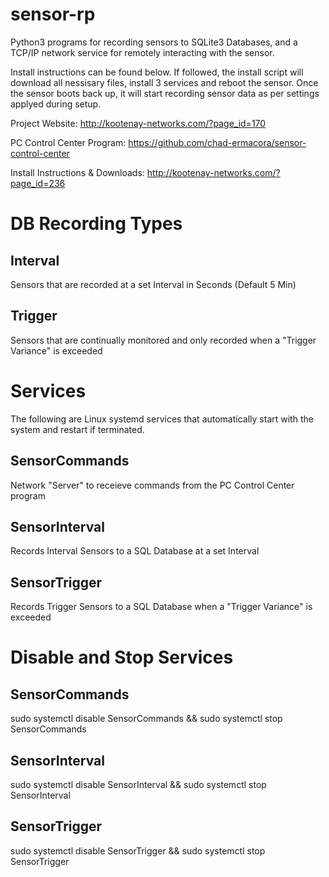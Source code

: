 # sensor-rp
Python3 programs for recording sensors to SQLite3 Databases, and a TCP/IP network service for remotely interacting with the sensor. 

Install instructions can be found below.  If followed, the install script will download all nessisary files, install 3 services and reboot the sensor.  Once the sensor boots back up, it will start recording sensor data as per settings applyed during setup. 

Project Website: http://kootenay-networks.com/?page_id=170

PC Control Center Program: https://github.com/chad-ermacora/sensor-control-center

Install Instructions & Downloads: http://kootenay-networks.com/?page_id=236


DB Recording Types
====================

Interval
---------

Sensors that are recorded at a set Interval in Seconds (Default 5 Min)

Trigger
---------

Sensors that are continually monitored and only recorded when a "Trigger Variance" is exceeded


Services
==========

The following are Linux systemd services that automatically start with the system and restart if terminated. 

SensorCommands
---------------

Network "Server" to receieve commands from the PC Control Center program

SensorInterval
---------------

Records Interval Sensors to a SQL Database at a set Interval

SensorTrigger
---------------

Records Trigger Sensors to a SQL Database when a "Trigger Variance" is exceeded


Disable and Stop Services
==========================

SensorCommands
---------------

sudo systemctl disable SensorCommands && sudo systemctl stop SensorCommands

SensorInterval
---------------

sudo systemctl disable SensorInterval && sudo systemctl stop SensorInterval

SensorTrigger
---------------

sudo systemctl disable SensorTrigger && sudo systemctl stop SensorTrigger
